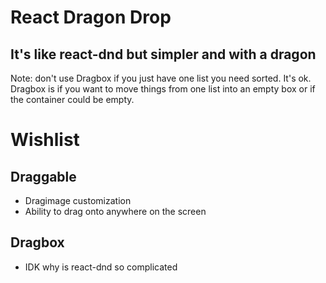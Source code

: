 # React Dragon Drop
## It's like react-dnd but simpler and with a dragon

Note: don't use Dragbox if you just have one list you need sorted. It's ok. Dragbox is if you want to move things from one list into an empty box or if the container could be empty.

# Wishlist
## Draggable
- Dragimage customization
- Ability to drag onto anywhere on the screen

## Dragbox
- IDK why is react-dnd so complicated 